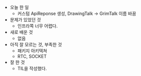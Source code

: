 - 오늘 한 일
    - 커스텀 ApiReponse 생성, DrawingTalk -> GrimTalk 이름 바꿈
- 문제가 있었던 것
    - 인프라쪽 너무 어렵다.
- 새로 배운 것
    - 없음 
- 아직 잘 모르는 것, 부족한 것
    - 패키지 아키텍쳐
    - RTC, SOCKET
- 잘 한 것
    - TIL을 작성했다.
